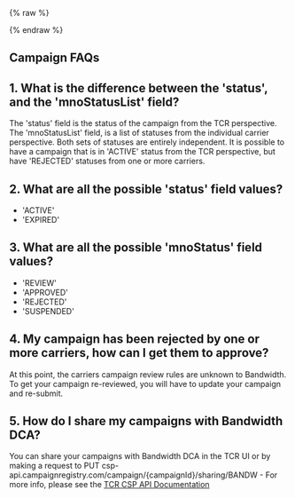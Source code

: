 {% raw %}
<section class="campaignManagementGuides">
{% endraw %}

# Campaign FAQs

## 1. What is the difference between the 'status', and the 'mnoStatusList' field?
The 'status' field is the status of the campaign from the TCR perspective. 
The 'mnoStatusList' field, is a list of statuses from the individual carrier perspective. Both sets of statuses are entirely independent. 
It is possible to have a campaign that is in 'ACTIVE' status from the TCR perspective, but have 'REJECTED' statuses from one or more carriers.

## 2. What are all the possible 'status' field values?
* 'ACTIVE'
* 'EXPIRED'

## 3. What are all the possible 'mnoStatus' field values?
* 'REVIEW'
* 'APPROVED'
* 'REJECTED'
* 'SUSPENDED'

## 4. My campaign has been rejected by one or more carriers, how can I get them to approve?
At this point, the carriers campaign review rules are unknown to Bandwidth. To get your campaign re-reviewed, you will have to update your campaign and re-submit.

## 5. How do I share my campaigns with Bandwidth DCA?
You can share your campaigns with Bandwidth DCA in the TCR UI or by making a request to PUT csp-api.campaignregistry.com/campaign/{campaignId}/sharing/BANDW  - For more info, please see the [TCR CSP API Documentation](https://csp-api.campaignregistry.com/v1/restAPI)
